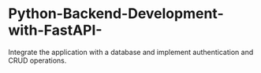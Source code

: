 # Python-Backend-Development-with-FastAPI-
 Integrate the application with a database and  implement authentication and CRUD operations. 
